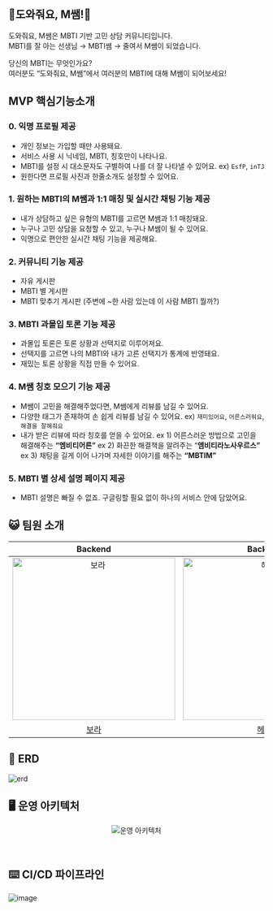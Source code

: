 ## 💜도와줘요, M쌤!💜

도와줘요, M쌤은 MBTI 기반 고민 상담 커뮤니티입니다.  
MBTI를 잘 아는 선생님 → MBTI쌤 → 줄여서 M쌤이 되었습니다.

당신의 MBTI는 무엇인가요?  
여러분도 “도와줘요, M쌤”에서 여러분의 MBTI에 대해 M쌤이 되어보세요!

## MVP 핵심기능소개

### 0. 익명 프로필 제공

- 개인 정보는 가입할 때만 사용돼요.
- 서비스 사용 시 닉네임, MBTI, 칭호만이 나타나요.
- MBTI를 설정 시 대소문자도 구별하여 나를 더 잘 나타낼 수 있어요.
  ex) `EsfP`, `inTJ`
- 원한다면 프로필 사진과 한줄소개도 설정할 수 있어요.

### 1. 원하는 MBTI의 M쌤과 1:1 매칭 및 실시간 채팅 기능 제공

- 내가 상담하고 싶은 유형의 MBTI를 고르면 M쌤과 1:1 매칭돼요.
- 누구나 고민 상담을 요청할 수 있고, 누구나 M쌤이 될 수 있어요.
- 익명으로 편안한 실시간 채팅 기능을 제공해요.

### 2. 커뮤니티 기능 제공

- 자유 게시판
- MBTI 별 게시판
- MBTI 맞추기 게시판 (주변에 ~한 사람 있는데 이 사람 MBTI 뭘까?)

### 3. MBTI 과몰입 토론 기능 제공

- 과몰입 토론은 토론 상황과 선택지로 이루어져요.
- 선택지를 고르면 나의 MBTI와 내가 고른 선택지가 통계에 반영돼요.
- 재밌는 토론 상황을 직접 만들 수 있어요.

### 4. M쌤 칭호 모으기 기능 제공

- M쌤이 고민을 해결해주었다면, M쌤에게 리뷰를 남길 수 있어요.
- 다양한 태그가 존재하여 손 쉽게 리뷰를 남길 수 있어요.
  ex) `재미있어요`, `어른스러워요`, `해결을 잘해줘요`
- 내가 받은 리뷰에 따라 칭호를 얻을 수 있어요.
  ex 1) 어른스러운 방법으로 고민을 해결해주는 **“엠비티어른”**
  ex 2) 화끈한 해결책을 알려주는 “**엠비티라노사우르스”**
  ex 3) 채팅을 길게 이어 나가며 자세한 이야기를 해주는 **“MBTIM”**

### 5. MBTI 별 상세 설명 페이지 제공

- MBTI 설명은 빠질 수 없죠. 구글링할 필요 없이 하나의 서비스 안에 담았어요.


## 😺 팀원 소개
|                                        Backend                                         |                                        Backend                                         |               Backend                |                                        Backend                                         |                                        Backend                                         |
|:--------------------------------------------------------------------------------------:|:--------------------------------------------------------------------------------------:|:------------------------------------:|:--------------------------------------------------------------------------------------:|:--------------------------------------------------------------------------------------:|
| <img src="https://avatars.githubusercontent.com/u/71329329?v=4" width=320px alt="보라"/> | <img src="https://avatars.githubusercontent.com/u/49395754?v=4" width=320px alt="헤론"/>| <img src="https://avatars.githubusercontent.com/u/71774564?v=4" width=320px alt="유리"/> | <img src="https://avatars.githubusercontent.com/u/125117389?v=4" width=320px alt="리우"/> | <img src="https://avatars.githubusercontent.com/u/117848386?v=4" width=320px alt="진로"/> |
|                          [보라](https://github.com/YooJisu826)                           |                          [헤론](https://github.com/SeWooooong)                          |   [유리](https://github.com/uri010)                           |                           [리우](https://github.com/minhyeokDev)                           |                          [진로](https://github.com/gourderased)                            | 

## 🎯 ERD
<img alt="erd" src = "https://github.com/Help-M-Ssaem/back-end/assets/49395754/2e45e62a-4057-40bc-b0d2-506124457240">

<br>

## 🖥️ 운영 아키텍처
<p align="center">
<img src="https://github.com/Help-M-Ssaem/back-end/assets/49395754/c57fc1f8-fc77-471b-83ab-e2250571966b" alt="운영 아키텍처">
</p>

<br>

## ⌨️ CI/CD 파이프라인
![image](https://github.com/Help-M-Ssaem/back-end/assets/49395754/7abb557d-355e-4033-a230-9caa53b9ad64)

